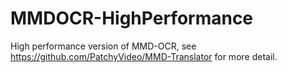 # MMDOCR-HighPerformance
High performance version of MMD-OCR, see https://github.com/PatchyVideo/MMD-Translator for more detail.
